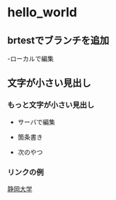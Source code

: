 # hello_world

## brtestでブランチを追加

-ローカルで編集
## 文字が小さい見出し
### もっと文字が小さい見出し
- サーバで編集

- 箇条書き
- 次のやつ

### リンクの例
[静岡大学](URL)
